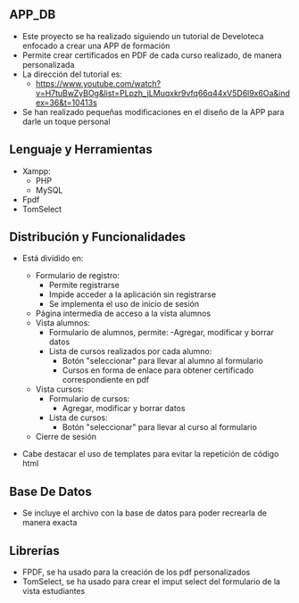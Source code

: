 ## APP_DB

- Este proyecto se ha realizado siguiendo un tutorial de Develoteca enfocado a crear una APP de formación
- Permite crear certificados en PDF de cada curso realizado, de manera personalizada
- La dirección del tutorial es: 
    - https://www.youtube.com/watch?v=H7tuBwZyBOg&list=PLpzh_jLMuqxkr9vfq66q44xV5D6l9x6Oa&index=36&t=10413s
- Se han realizado pequeñas modificaciones en el diseño de la APP para darle un toque personal

## Lenguaje y Herramientas

- Xampp:
    - PHP
    - MySQL
- Fpdf
- TomSelect

## Distribución y Funcionalidades

- Está dividido en: 
    - Formulario de registro: 
        - Permite registrarse
        - Impide acceder a la aplicación sin registrarse
        - Se implementa el uso de inicio de sesión   
    - Página intermedia de acceso a la vista alumnos
    - Vista alumnos:
        - Formulario de alumnos, permite:
            -Agregar, modificar y borrar datos
        - Lista de cursos realizados por cada alumno:
            - Botón "seleccionar" para llevar al alumno al formulario
            - Cursos en forma de enlace para obtener certificado correspondiente en pdf 
    - Vista cursos:  
        - Formulario de cursos:
            - Agregar, modificar y borrar datos
        - Lista de cursos:
            - Botón "seleccionar" para llevar al curso al formulario
    - Cierre de sesión

- Cabe destacar el uso de templates para evitar la repetición de código html

## Base De Datos

- Se incluye el archivo con la base de datos para poder recrearla de manera exacta

## Librerías

- FPDF, se ha usado para la creación de los pdf personalizados
- TomSelect, se ha usado para crear el imput select del formulario de la vista estudiantes